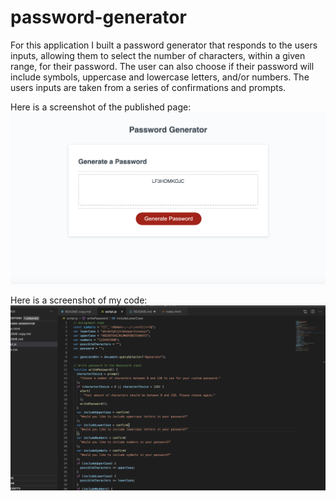 # password-generator

For this application I built a password generator that responds to the users inputs, allowing them to select the number of characters, within a given range, for their password. The user can also choose if their password will include symbols, uppercase and lowercase letters, and/or numbers. The users inputs are taken from a series of confirmations and prompts.

Here is a screenshot of the published page:
![Image of](https://github.com/aamerson198/password-generator/blob/master/images/Screen%20Shot%202020-09-23%20at%209.10.30%20PM.png)

Here is a screenshot of my code:
![Image of](https://github.com/aamerson198/password-generator/blob/master/images/Screen%20Shot%202020-09-23%20at%209.09.37%20PM.png)
